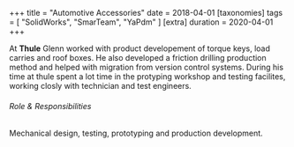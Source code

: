 +++
title = "Automotive Accessories"
date = 2018-04-01
[taxonomies]
tags = [ "SolidWorks", "SmarTeam", "YaPdm" ]
[extra]
duration = 2020-04-01
+++

At **Thule** Glenn worked with product developement of torque keys, load carries and roof boxes. 
He also developed a friction drilling production method and helped with migration from version control systems. 
During his time at thule spent a lot time in the protyping workshop and testing facilites, working closly with technician and test engineers.

###### Role & Responsibilities
Mechanical design, testing, prototyping and production development.